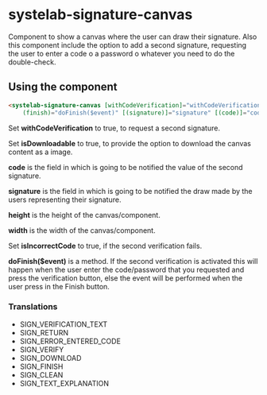 # systelab-signature-canvas

Component to show a canvas where the user can draw their signature. Also this component include the option to add a second signature, requesting the user to enter a code o a password o whatever you need to do the double-check.

## Using the component

```html
<systelab-signature-canvas [withCodeVerification]="withCodeVerification" [height]="height" [width]="width" [isDownloadable]="isDownloadable"
    (finish)="doFinish($event)" [(signature)]="signature" [(code)]="code" [isIncorrectCode]="isIncorrectCode"></systelab-signature-canvas>
```

Set **withCodeVerification** to true, to request a second signature.

Set **isDownloadable** to true, to provide the option to download the canvas content as a image.

**code** is the field in which is going to be notified the value of the second signature.

**signature** is the field in which is going to be notified the draw made by the users representing their signature.

**height** is the height of the canvas/component.

**width** is the width of the canvas/component.

Set **isIncorrectCode**  to true, if the second verification fails.

**doFinish($event)** is a method. If the second verification is activated this will happen when the user enter the code/password that you requested and press the verification button, else the event will be performed when the user press in the Finish button.

### Translations

- SIGN_VERIFICATION_TEXT
- SIGN_RETURN
- SIGN_ERROR_ENTERED_CODE
- SIGN_VERIFY
- SIGN_DOWNLOAD
- SIGN_FINISH
- SIGN_CLEAN
- SIGN_TEXT_EXPLANATION